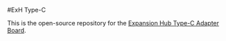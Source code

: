 #ExH Type-C


This is the open-source repository for the [Expansion Hub Type-C Adapter Board](https://www.tindie.com/products/doubledip/expansion-hub-type-c-adapter/).
